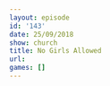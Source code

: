 ```yaml
---
layout: episode
id: '143'
date: 25/09/2018
show: church
title: No Girls Allowed
url: 
games: []
---
```

